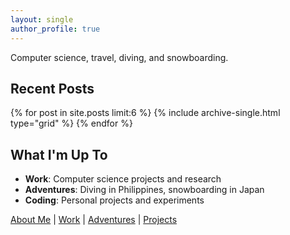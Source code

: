 ```yaml
---
layout: single
author_profile: true
---
```


Computer science, travel, diving, and snowboarding.

## Recent Posts

<div class="grid__wrapper">
  {% for post in site.posts limit:6 %}
    {% include archive-single.html type="grid" %}
  {% endfor %}
</div>

## What I'm Up To

- **Work**: Computer science projects and research
- **Adventures**: Diving in Philippines, snowboarding in Japan
- **Coding**: Personal projects and experiments

[About Me](/about/) | [Work](/work/) | [Adventures](/adventures/) | [Projects](/projects/)